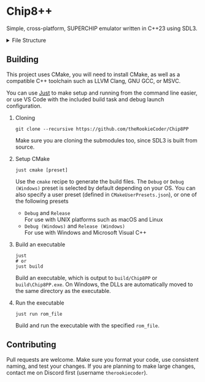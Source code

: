 # Chip8++

Simple, cross-platform, SUPERCHIP emulator written in C++23 using SDL3.

<details>
    <summary>
        File Structure
    </summary>

```text
.
├-- CMakeLists.txt
|   CMake project and build configuration
|
├-- CMakePresets.json
|   Presets for setting up CMake
|
├-- justfile
|   Common commands for setup, building, and running the project
|
├-- .clang-format
|   Specifications for how to format the code
|
├-- src
|   ├-- main.cpp
|   |   Initialisation, ROM loading, and the main run loop
|   |
|   ├-- core.hpp
|   ├-- core.cpp
|   |   Emulator core with the machine state class and ticking methods
|   |
|   └-- default_font.hpp
|       Default small and big fonts
|
├-- deps/SDL
|   Git submodule with the SDL3 sources
|
├-- .vscode
|   ├-- tasks.json
|   |   Build tasks for VS Code
|   |
|   └-- launch.json
|       Debug launch profile for VS Code
|
└-- build
    Scratch directory for building
```

</details>

## Building

This project uses CMake, you will need to install CMake, as well as a compatible C++ toolchain such as LLVM Clang, GNU GCC, or MSVC.

You can use [Just](https://just.systems) to make setup and running from the command line easier, or use VS Code with the included build task and debug launch configuration.

1. Cloning
    ```
    git clone --recursive https://github.com/theRookieCoder/Chip8PP
    ```
    Make sure you are cloning the submodules too, since SDL3 is built from source.

2. Setup CMake
    ```
    just cmake [preset]
    ```
    Use the `cmake` recipe to generate the build files. The `Debug` or `Debug (Windows)` preset is selected by default depending on your OS. You can also specify a user preset (defined in `CMakeUserPresets.json`), or one of the following presets
    - `Debug` and `Release`  
        For use with UNIX platforms such as macOS and Linux
    - `Debug (Windows)` and `Release (Windows)`  
        For use with Windows and Microsoft Visual C++

3. Build an executable
    ```
    just
    # or
    just build
    ```
    Build an executable, which is output to `build/Chip8PP` or `build\Chip8PP.exe`. On Windows, the DLLs are automatically moved to the same directory as the executable.

4. Run the executable
    ```
    just run rom_file
    ```
    Build and run the executable with the specified `rom_file`.

## Contributing

Pull requests are welcome. Make sure you format your code, use consistent naming, and test your changes. If you are planning to make large changes, contact me on Discord first (username `therookiecoder`).
